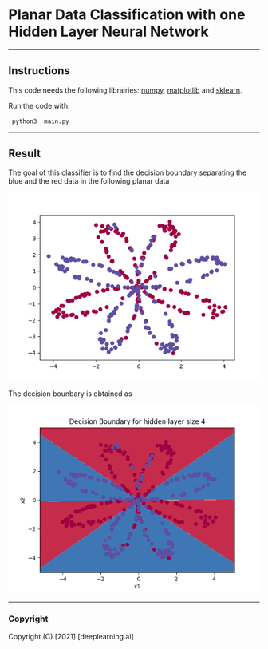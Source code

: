 # Planar Data Classification with one Hidden Layer Neural Network  

---

## Instructions

This code needs the following librairies: [numpy](https://numpy.org/install/), [matplotlib](https://matplotlib.org/stable/users/installing.html) and [sklearn](https://scikit-learn.org/stable/install.html).



Run the code with:

```bash
 python3  main.py
```


---

## Result

The goal of this classifier is to find the decision boundary separating the blue and the red data in the following planar data 

<p align="center">
  <img width="650" src="images/Figure_f.png">
</p>

The decision bounbary is obtained as

<p align="center">
  <img width="650" src="images/Figure_g.png">
</p>


---
### Copyright

Copyright (C) [2021] [deeplearning.ai]

